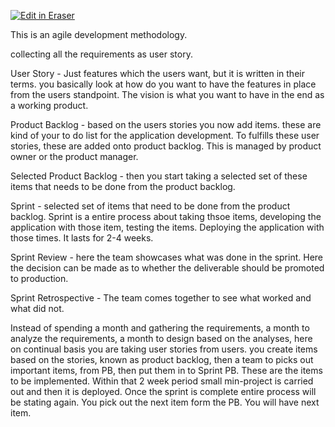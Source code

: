 <p><a target="_blank" href="https://app.eraser.io/workspace/Gk80ID1zLtpK9RHwOK8F" id="edit-in-eraser-github-link"><img alt="Edit in Eraser" src="https://firebasestorage.googleapis.com/v0/b/second-petal-295822.appspot.com/o/images%2Fgithub%2FOpen%20in%20Eraser.svg?alt=media&amp;token=968381c8-a7e7-472a-8ed6-4a6626da5501"></a></p>

This is an agile development methodology.

collecting all the requirements as user story.

User Story - Just features which the users want, but it is written in their terms. you basically look at how do you want to have the features in place from the users standpoint. The  vision is what you want to have in the end as a working product.



Product Backlog - based on the users stories you now add items. these are kind of your to do list for the application development. To fulfills these user stories, these are added onto product backlog. This is managed by product owner or the product manager.



Selected Product Backlog - then you start taking a selected set of these items that needs to be done from the product backlog.



Sprint - selected set of items that need to be done from the product backlog. Sprint is a entire process about taking thsoe items, developing the application with those item, testing the items. Deploying the application with those times. It lasts for 2-4 weeks.

Sprint Review - here the team showcases what was done in the sprint. Here the decision can be made as to whether the deliverable should be promoted to production.



Sprint Retrospective - The team comes together to see what worked and what did not.

Instead of spending a month and gathering the requirements, a month to analyze the requirements, a month to design based on the analyses, here on continual basis you are taking user stories from users. you create items based on the stories, known as product backlog, then a team to picks out important items, from PB, then put them in to Sprint PB. These are the items to be implemented. Within that 2 week period small min-project is carried out and then it is deployed. Once the sprint is complete entire process will be stating again. You pick out the next item form the PB. You will have next item.













<!--- Eraser file: https://app.eraser.io/workspace/Gk80ID1zLtpK9RHwOK8F --->
